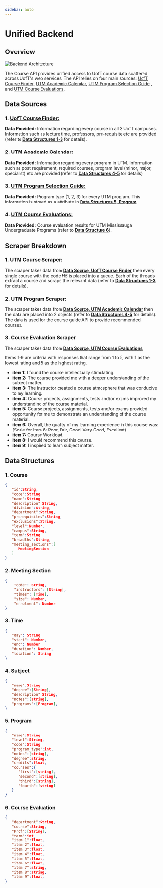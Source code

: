```yaml
---
sidebar: auto
---
```


# Unified Backend

## Overview

![Backend Architecture](./backend-architecture.png)

The Course API provides unified access to UofT course data scattered across UofT's web services. The API relies on four main sources: [UofT Course Finder](#_1-uoft-course-finder), [UTM Academic Calendar](#_2-utm-academic-calendar), [UTM Program Selection Guide](#_3-utm-program-selection-guide) , and [UTM Course Evaluations](#_4-utm-course-evaluations). 

## Data Sources

### 1. [UofT Course Finder:](http://coursefinder.utoronto.ca/course-search/search/courseSearch?viewId=CourseSearch-FormView&methodToCall=start)

__Data Provided:__ Information regarding every course in all 3 UofT campuses. Information such as lecture time, professors, pre-requisite etc are provided (refer to [**Data Structures 1-3**](#_1-course) for details). 

### 2. [UTM Academic Calendar:](https://student.utm.utoronto.ca/calendar/program_list.pl)

__Data Provided:__ Information regarding every program in UTM. Information such as post requirement, required courses, program level (minor, major, specialist) etc are provided (refer to [**Data Structures 4-5**](#_4-subject) for details). 

### 3. [UTM Program Selection Guide:](https://www.utm.utoronto.ca/registrar/office-registrar-publications/program-selection-guide)

__Data Provided:__ Program type (1, 2, 3) for every UTM program. This information is stored as a attribute in [**Data Structures 5, Program**](#_5-program).

### 4. [UTM Course Evaluations:](https://course-evals.utoronto.ca/BPI/fbview.aspx?blockid=hjeZ7JJWJupVgjPoyu&userid=tO4GQugFiFULB0AXgInh7idHCU-AnN3pNhvC&lng=en)

__Data Provided:__ Course evaluation results for UTM Mississauga Undergraduate Programs (refer to [**Data Structure 6**](#_6-course-evaluation)).

## Scraper Breakdown

### 1. UTM Course Scraper:
The scraper takes data from [**Data Source, UofT Course Finder**](#_1-uoft-course-finder) then every single course with the code *H5* is placed into a queue. Each of the threads extract a course and scrape the relevant data (refer to [**Data Structures 1-3**](#_1-course) for details). 

### 2. UTM Program Scraper:
The scraper takes data from [**Data Source, UTM Academic Calendar**](#_2-utm-academic-calendar) then the data are placed into 2 objects (refer to [**Data Structures 4-5**](#_4-subject) for details). The data is used for the course guide API to provide recommended courses.

### 3. Course Evaluation Scraper
The scraper takes data from [**Data Source, UTM Course Evaluations**](#_4-utm-course-evaluations).

Items 1-9 are criteria with responses that range from 1 to 5, with 1 as the lowest rating and 5 as the highest rating.
* **item 1:** I found the course intellectually stimulating.
* **item 2:** The course provided me with a deeper understanding of the subject matter.
* **item 3:** The instructor created a course atmosphere that was conducive to my learning.
* **item 4:** Course projects, assignments, tests and/or exams improved my understanding of the course material.
* **item 5:** Course projects, assignments, tests and/or exams provided opportunity for me to demonstrate an understanding of the course material.
* **item 6:** Overall, the quality of my learning experience in this course was: (Scale for Item 6: Poor, Fair, Good, Very Good, Excellent).
* **item 7:** Course Workload.
* **item 8:** I would recommend this course.
* **item 9:** I inspired to learn subject matter.

## Data Structures

### 1. Course

```json
{ 
   "id":String,
   "code":String,
   "name":String,
   "description":String,
   "division":String,
   "department":String,
   "prerequisites":String,
   "exclusions":String,
   "level":Number,
   "campus":String,
   "term":String,
   "breadths":String,
   "meeting_sections":[ 
      MeetingSection
   ]
}
```

### 2. Meeting Section

```json
{
    "code": String,
    "instructors": [String],
    "times": [Time],
    "size": Number,
    "enrolment": Number
}
```

### 3. Time

```json
{
   "day": String,
   "start": Number,
   "end": Number,
   "duration": Number,
   "location": String
}
```

### 4. Subject

```json
{ 
   "name":String,
   "degree":[String],
   "description":String,
   "notes":[string],
   "programs":[Program],
}
```

### 5. Program

```json
{ 
   "name":String,
   "level":String,
   "code":String,
   "program_type":int,
   "notes":[string],
   "degree":string,
   "credits":float,
   "courses":{
      "first":[string],
      "second":[string],
      "third":[string],
      "fourth":[string]
   }
}
```

### 6. Course Evaluation

```json
{ 
   "department":String,
   "course":String,
   "Prof":[String],
   "term":int,
   "item 1":float,
   "item 2":float,
   "item 3":float,
   "item 4":float,
   "item 5":float,
   "item 6":float,
   "item 7":string,
   "item 8":string,  
   "item 9":float,
}
```

